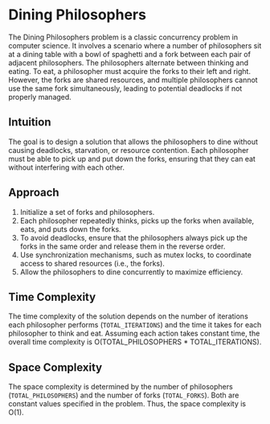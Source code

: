 # Dining Philosophers
The Dining Philosophers problem is a classic concurrency problem in computer science. It involves a scenario where a number of philosophers sit at a dining table with a bowl of spaghetti and a fork between each pair of adjacent philosophers. The philosophers alternate between thinking and eating. To eat, a philosopher must acquire the forks to their left and right. However, the forks are shared resources, and multiple philosophers cannot use the same fork simultaneously, leading to potential deadlocks if not properly managed.

## Intuition
The goal is to design a solution that allows the philosophers to dine without causing deadlocks, starvation, or resource contention. Each philosopher must be able to pick up and put down the forks, ensuring that they can eat without interfering with each other.

## Approach
1. Initialize a set of forks and philosophers.
2. Each philosopher repeatedly thinks, picks up the forks when available, eats, and puts down the forks.
3. To avoid deadlocks, ensure that the philosophers always pick up the forks in the same order and release them in the reverse order.
4. Use synchronization mechanisms, such as mutex locks, to coordinate access to shared resources (i.e., the forks).
5. Allow the philosophers to dine concurrently to maximize efficiency.

## Time Complexity
The time complexity of the solution depends on the number of iterations each philosopher performs (`TOTAL_ITERATIONS`) and the time it takes for each philosopher to think and eat. Assuming each action takes constant time, the overall time complexity is O(TOTAL_PHILOSOPHERS * TOTAL_ITERATIONS).

## Space Complexity
The space complexity is determined by the number of philosophers (`TOTAL_PHILOSOPHERS`) and the number of forks (`TOTAL_FORKS`). Both are constant values specified in the problem. Thus, the space complexity is O(1).